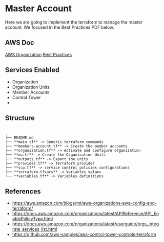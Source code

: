 # Master Account

Here we are going to implement the terraform to manage the master account. We focused in the Best Practices PDF below.

## AWS Doc

[AWS Organization](https://docs.aws.amazon.com/organizations/latest/userguide/orgs_introduction.html)
[Best Practices](https://docs.aws.amazon.com/pdfs/whitepapers/latest/organizing-your-aws-environment/organizing-your-aws-environment.pdf)


## Services Enabled

- Organization
- Organization Units
- Member Accounts
- Control Tower
- 


## Structure

```

.
├── README.md
├── **main.tf** -> Generic terraform commands
├── **members-account.tf** -> Create the member accounts
├── **organization.tf** -> Activate and configure organization
├── **ou.tf** -> Create the Organization Units
├── **outputs.tf** -> Export the units
├── **provider.tf** -> Terraform provider
├── **scp.tf** -> service control policies configurations
├── **terraform.tfvars** -> Variables values
└── **variables.tf** -> Variables definitions

```

## References

- https://aws.amazon.com/blogs/mt/aws-organizations-aws-config-and-terraform/
- https://docs.aws.amazon.com/organizations/latest/APIReference/API_EnablePolicyType.html
- https://docs.aws.amazon.com/organizations/latest/userguide/orgs_integrate_services_list.html
- https://github.com/aws-samples/aws-control-tower-controls-terraform